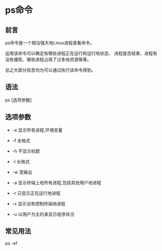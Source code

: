# ps命令
## 前言
ps命令是一个相当强大地Linux进程查看命令。

运用该命令可以确定有哪些进程正在运行和运行地状态、 进程是否结束、进程有没有僵死、哪些进程占用了过多地资源等等。

总之大部分信息均为可以通过执行该命令得到。

## 语法

ps [选项参数]

## 选项参数

- -e 显示所有进程,环境变量

- -f 全格式

- -h 不显示标题

- -l 长格式

- -w 宽输出

- -a 显示终端上地所有进程,包括其他用户地进程

- -r 只显示正在运行地进程

- -x 显示没有控制终端地进程

- -u 以用户为主的来显示程序状况

## 常见用法

ps -ef

